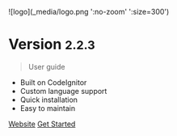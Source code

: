 ![logo](_media/logo.png ':no-zoom'  ':size=300')

# Version <small>2.2.3</small>

> User guide

* Built on CodeIgnitor
* Custom language support
* Quick installation
* Easy to maintain

[Website](https://careproapp.com/)
[Get Started](#main)